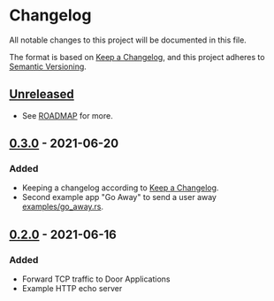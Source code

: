 # Changelog
All notable changes to this project will be documented in this file.

The format is based on [Keep a Changelog](https://keepachangelog.com/en/1.0.0/),
and this project adheres to [Semantic Versioning](https://semver.org/spec/v2.0.0.html).


## [Unreleased]
- See [ROADMAP](etc/ROADMAP.adoc) for more.


## [0.3.0] - 2021-06-20
### Added
- Keeping a changelog according to [Keep a Changelog](https://keepachangelog.com/en/1.0.0/).
- Second example app "Go Away" to send a user away [examples/go_away.rs](examples/go_away.rs).


## [0.2.0] - 2021-06-16
### Added
- Forward TCP traffic to Door Applications
- Example HTTP echo server


[Unreleased]: https://github.com/robertdfrench/portunusd/compare/0.3.0...HEAD
[0.3.0]: https://github.com/robertdfrench/portunusd/compare/0.2.0...0.3.0
[0.2.0]: https://github.com/robertdfrench/portunusd/compare/0.1.1...0.2.0
